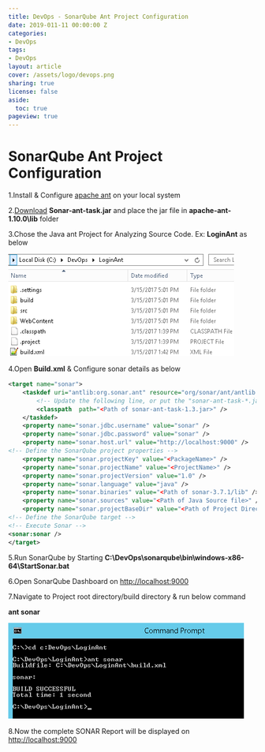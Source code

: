 ```yaml
---
title: DevOps - SonarQube Ant Project Configuration
date: 2019-011-11 00:00:00 Z
categories:
- DevOps
tags:
- DevOps
layout: article
cover: /assets/logo/devops.png
sharing: true
license: false
aside:
  toc: true
pageview: true
---
```



# **SonarQube Ant Project Configuration**



1.Install & Configure [apache ant](http://ant.apache.org/bindownload.cgi) on
your local system



2.[Download](https://mvnrepository.com/artifact/org.codehaus.sonar-plugins/sonar-ant-task/2.1)
**Sonar-ant-task.jar** and place the jar file in **apache-ant-1.10.0\\lib**
folder



3.Chose the Java ant Project for Analyzing Source Code. Ex: **LoginAnt** as
below

![http://localhost:6666/sml/wp-content/uploads/2017/03/SonarQube-Tutorial-SmlCodes-10.png](media/bc77e0be54264c52f2f602f9c1c15335.png)



4.Open **Build.xml** & Configure sonar details as below
```xml
<target name="sonar">
    <taskdef uri="antlib:org.sonar.ant" resource="org/sonar/ant/antlib.xml">        
        <!-- Update the following line, or put the "sonar-ant-task-*.jar" file in your "$HOME/.ant/lib" folder -->        
        <classpath  path="<Path of sonar-ant-task-1.3.jar>" />    
    </taskdef>    
    <property name="sonar.jdbc.username" value="sonar" />
    <property name="sonar.jdbc.password" value="sonar" />
    <property name="sonar.host.url" value="http://localhost:9000" />
<!-- Define the SonarQube project properties -->
    <property name="sonar.projectKey" value="<PackageName>" /> 
    <property name="sonar.projectName" value="<ProjectName>" />
    <property name="sonar.projectVersion" value="1.0" />
    <property name="sonar.language" value="java" />   
    <property name="sonar.binaries" value="<Path of sonar-3.7.1/lib" /> 
    <property name="sonar.sources" value="<Path of Java Source file>" />
    <property name="sonar.projectBaseDir" value="<Path of Project Directory>" />
<!-- Define the SonarQube target -->
<!-- Execute Sonar -->    
<sonar:sonar />
</target>
```


5.Run SonarQube by Starting
**C:\\DevOps\\sonarqube\\bin\\windows-x86-64\\StartSonar.bat**



6.Open SonarQube Dashboard on [http://localhost:9000](http://localhost:9000/)



7.Navigate to Project root directory/build directory & run below command

**ant sonar**

![http://localhost:6666/sml/wp-content/uploads/2017/03/SonarQube-Tutorial-SmlCodes-11.png](media/5aaec19a6791f551f70c0db2aa5d40aa.png)



8.Now the complete SONAR Report will be displayed on
[http://localhost:9000](http://localhost:9000/)



